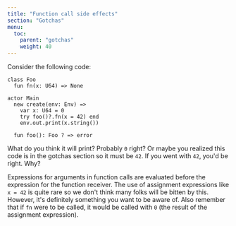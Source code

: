 ```yaml
---
title: "Function call side effects"
section: "Gotchas"
menu:
  toc:
    parent: "gotchas"
    weight: 40
---
```


Consider the following code:

```pony
class Foo
  fun fn(x: U64) => None

actor Main
  new create(env: Env) =>
    var x: U64 = 0
    try foo()?.fn(x = 42) end
    env.out.print(x.string())

  fun foo(): Foo ? => error
```

What do you think it will print? Probably `0` right? Or maybe you realized this code is in the gotchas section so it must be `42`. If you went with `42`, you'd be right. Why?

Expressions for arguments in function calls are evaluated before the expression for the function receiver. The use of assignment expressions like `x = 42` is quite rare so we don't think many folks will be bitten by this. However, it's definitely something you want to be aware of. Also remember that if `fn` were to be called, it would be called with `0` (the result of the assignment expression).
